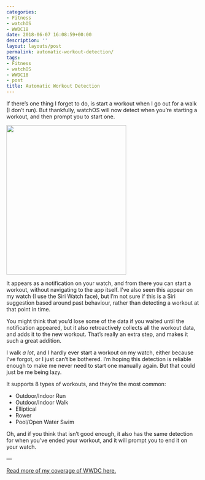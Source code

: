 ```yaml
---
categories:
- Fitness
- watchOS
- WWDC18
date: 2018-06-07 16:08:59+00:00
description: ''
layout: layouts/post
permalink: automatic-workout-detection/
tags:
- Fitness
- watchOS
- WWDC18
- post
title: Automatic Workout Detection
---
```


<p>If there’s one thing I forget to do, is start a workout when I go out for a walk (I don’t run). But thankfully, watchOS will now detect when you’re starting a workout, and then prompt you to start one.</p>
<p><img loading="lazy" width="312" height="390" class="center size-full wp-image-1342" src="https://chrishannah.me/wp-content/uploads/2018/06/IMG_9880.png" srcset="https://cdn.chrishannah.me/images/2018/06/IMG_9880.png 312w, https://cdn.chrishannah.me/images/2018/06/IMG_9880-240x300.png 240w" sizes="(max-width: 312px) 100vw, 312px" /></p>
<p>It appears as a notification on your watch, and from there you can start a workout, without navigating to the app itself. I’ve also seen this appear on my watch (I use the Siri Watch face), but I’m not sure if this is a Siri suggestion based around past behaviour, rather than detecting a workout at that point in time.</p>
<p>You might think that you’d lose some of the data if you waited until the notification appeared, but it also retroactively collects all the workout data, and adds it to the new workout. That’s really an extra step, and makes it such a great addition.</p>
<p>I walk <em>a lot</em>, and I hardly ever start a workout on my watch, either because I’ve forgot, or I just can’t be bothered. I’m hoping this detection is reliable enough to make me never need to start one manually again. But that could just be me being lazy.</p>
<p>It supports 8 types of workouts, and they’re the most common:</p>
<ul>
<li>Outdoor/Indoor Run</li>
<li>Outdoor/Indoor Walk</li>
<li>Elliptical</li>
<li>Rower</li>
<li>Pool/Open Water Swim</li>
</ul>
<p>Oh, and if you think that isn’t good enough, it also has the same detection for when you’ve ended your workout, and it will prompt you to end it on your watch.</p>
<p>—</p>
<p><a href="https://chrishannah.me/tag/wwdc18/">Read more of my coverage of WWDC here.</a></p>